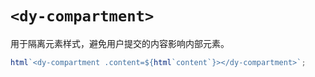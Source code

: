 # `<dy-compartment>`

用于隔离元素样式，避免用户提交的内容影响内部元素。

```ts
html`<dy-compartment .content=${html`content`}></dy-compartment>`;
```

